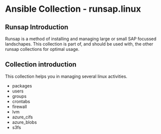 Ansible Collection - runsap.linux
=================================

Runsap Introduction
-------------------
Runsap is a method of installing and managing large or small SAP focussed landschapes. This collection is part of, and should be used with, the other runsap collections for optimal usage. 

Collection introduction
-------------------------
This collection helps you in managing several linux activities.

- packages
- users
- groups
- crontabs
- firewall
- lvm
- azure_cifs
- azure_blobs
- s3fs

